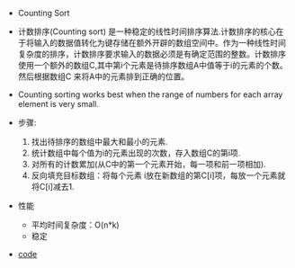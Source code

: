 - Counting Sort

- 计数排序(Counting sort) 是一种稳定的线性时间排序算法.计数排序的核心在于将输入的数据值转化为键存储在额外开辟的数组空间中。作为一种线性时间复杂度的排序，计数排序要求输入的数据必须是有确定范围的整数。计数排序使用一个额外的数组C,其中第i个元素是待排序数组A中值等于i的元素的个数。然后根据数组C 来将A中的元素排到正确的位置。
- Counting sorting works best when the range of numbers for each array element is very small.

- 步骤:
  1. 找出待排序的数组中最大和最小的元素. 
  2. 统计数组中每个值为i的元素出现的次数，存入数组C的第i项. 
  3. 对所有的计数累加(从C中的第一个元素开始，每一项和前一项相加). 
  4. 反向填充目标数组：将每个元素 i放在新数组的第C[i]项，每放一个元素就将C[i]减去1.

- 性能
  - 平均时间复杂度：O(n*k)
  - 稳定

- [code](countingSort.go)